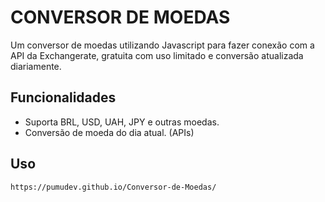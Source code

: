 
# CONVERSOR DE MOEDAS

Um conversor de moedas utilizando Javascript para fazer conexão com a API da Exchangerate, gratuita com uso limitado e conversão atualizada diariamente.




## Funcionalidades

- Suporta BRL, USD, UAH, JPY e outras moedas.
- Conversão de moeda do dia atual. (APIs)



## Uso

```
https://pumudev.github.io/Conversor-de-Moedas/
```


